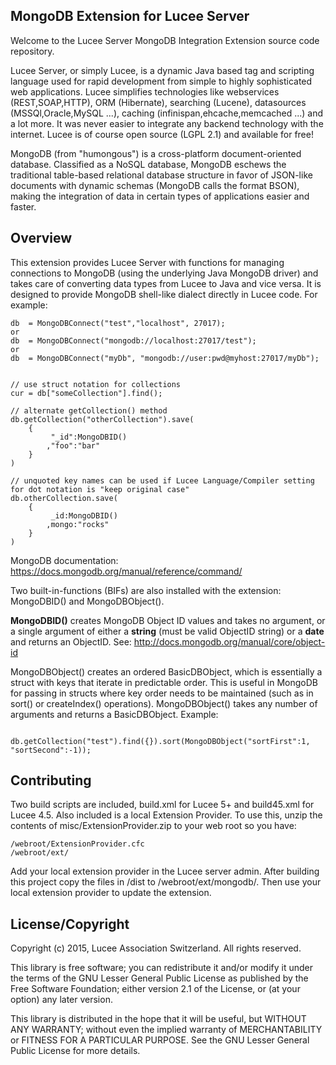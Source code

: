 MongoDB Extension for Lucee Server
-----------------

Welcome to the Lucee Server MongoDB Integration Extension source code repository.

Lucee Server, or simply Lucee, is a dynamic Java based tag and scripting language used for rapid development from simple to highly sophisticated web applications. Lucee simplifies technologies like webservices (REST,SOAP,HTTP), ORM (Hibernate), searching (Lucene), datasources (MSSQl,Oracle,MySQL ...), caching (infinispan,ehcache,memcached ...) and a lot more. It was never easier to integrate any backend technology with the internet.
Lucee is of course open source (LGPL 2.1) and available for free!

MongoDB (from "humongous") is a cross-platform document-oriented database. Classified as a NoSQL database, MongoDB eschews the traditional table-based relational database structure in favor of JSON-like documents with dynamic schemas (MongoDB calls the format BSON), making the integration of data in certain types of applications easier and faster.

Overview
-----------------
This extension provides Lucee Server with functions for managing connections to MongoDB (using the underlying Java MongoDB driver) and takes care of converting data types from Lucee to Java and vice versa. It is designed to provide MongoDB shell-like dialect directly in Lucee code. For example:

<pre><code>db  = MongoDBConnect("test","localhost", 27017);
or
db  = MongoDBConnect("mongodb://localhost:27017/test");
or
db  = MongoDBConnect("myDb", "mongodb://user:pwd@myhost:27017/myDb");


// use struct notation for collections
cur = db["someCollection"].find();

// alternate getCollection() method
db.getCollection("otherCollection").save(
    {
         "_id":MongoDBID()
        ,"foo":"bar"
    }
)

// unquoted key names can be used if Lucee Language/Compiler setting for dot notation is "keep original case"
db.otherCollection.save(
    {
         _id:MongoDBID()
        ,mongo:"rocks"
    }
)
</code></pre>

MongoDB documentation: https://docs.mongodb.org/manual/reference/command/

Two built-in-functions (BIFs) are also installed with the extension: MongoDBID() and MongoDBObject(). 

<strong>MongoDBID()</strong> creates MongoDB Object ID values and takes no argument, or a single argument of either a <strong>string</strong> (must be valid ObjectID string) or a <strong>date</strong> and returns an ObjectID. See: http://docs.mongodb.org/manual/core/object-id

MongoDBObject() creates an ordered BasicDBObject, which is essentially a struct with keys that iterate in predictable order. This is useful in MongoDB for passing in structs where key order needs to be maintained (such as in sort() or createIndex() operations). MongoDBObject() takes any number of arguments and returns a BasicDBObject. Example:

<pre><code>
db.getCollection("test").find({}).sort(MongoDBObject("sortFirst":1, "sortSecond":-1));
</code></pre>


Contributing
-----------------
Two build scripts are included, build.xml for Lucee 5+ and build45.xml for Lucee 4.5. Also included is a local Extension Provider. To use this, unzip the contents of misc/ExtensionProvider.zip to your web root so you have:

<pre><code>/webroot/ExtensionProvider.cfc
/webroot/ext/
</code></pre>

Add your local extension provider in the Lucee server admin. After building this project copy the files in /dist to /webroot/ext/mongodb/. Then use your local extension provider to update the extension.

License/Copyright
-----------------
Copyright (c) 2015, Lucee Association Switzerland. All rights reserved.

This library is free software; you can redistribute it and/or modify it under the terms of the GNU Lesser General Public License as published by the Free Software Foundation; either  version 2.1 of the License, or (at your option) any later version.

This library is distributed in the hope that it will be useful, but WITHOUT ANY WARRANTY; without even the implied warranty of MERCHANTABILITY or FITNESS FOR A PARTICULAR PURPOSE.  See the GNU Lesser General Public License for more details.
